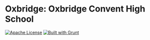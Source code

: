 # Oxbridge: Oxbridge Convent High School
[![Apache License](https://img.shields.io/badge/license-Apache-blue.svg)](https://github.com/prabhatoxbridge/oxbridge/blob/master/LICENSE) [![Built with Grunt](https://cdn.gruntjs.com/builtwith.svg)](http://gruntjs.com/)
